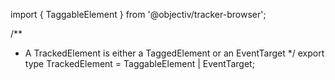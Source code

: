 import { TaggableElement } from '@objectiv/tracker-browser';

/**
 * A TrackedElement is either a TaggedElement or an EventTarget
 */
export type TrackedElement = TaggableElement | EventTarget;
